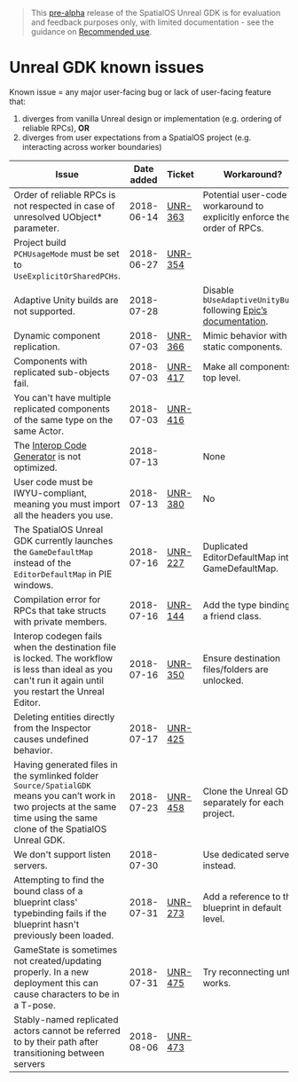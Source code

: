 > This [pre-alpha](https://docs.improbable.io/reference/13.1/shared/release-policy#maturity-stages) release of the SpatialOS Unreal GDK is for evaluation and feedback purposes only, with limited documentation - see the guidance on [Recommended use](../README.md#recommended-use).

# Unreal GDK known issues

Known issue = any major user-facing bug or lack of user-facing feature that:
1. diverges from vanilla Unreal design or implementation (e.g. ordering of reliable RPCs), **OR**
1. diverges from user expectations from a SpatialOS project (e.g. interacting across worker boundaries)

| Issue | Date added | Ticket | Workaround? | Done? |
|-------|-------------------|--------|-------------|-------|
| Order of reliable RPCs is not respected in case of unresolved UObject* parameter. | 2018-06-14 | [UNR-363](https://improbableio.atlassian.net/browse/UNR-336) | Potential user-code workaround to explicitly enforce the order of RPCs. | No|
| Project build `PCHUsageMode` must be set to `UseExplicitOrSharedPCHs`. | 2018-06-27 |[UNR-354](https://improbableio.atlassian.net/browse/UNR-354)| | No |
| Adaptive Unity builds are not supported. | 2018-07-28 | | Disable `bUseAdaptiveUnityBuild` following [Epic’s documentation](https://docs.unrealengine.com/en-US/Programming/UnrealBuildSystem/Configuration). | No |
| Dynamic component replication. | 2018-07-03 | [UNR-366](https://improbableio.atlassian.net/browse/UNR-366) | Mimic behavior with static components. | No |
| Components with replicated sub-objects fail. | 2018-07-03 |[UNR-417](https://improbableio.atlassian.net/browse/UNR-417) | Make all components top level. | No |
| You can't have multiple replicated components of the same type on the same Actor. | 2018-07-03 | [UNR-416](https://improbableio.atlassian.net/browse/UNR-416) | | No |
| The [Interop Code Generator](./content/interop.md) is not optimized. | 2018-07-13 | | None | No |
| User code must be IWYU-compliant, meaning you must import all the headers you use.| 2018-07-13 |[UNR-380](https://improbableio.atlassian.net/browse/UNR-380) | No | No |
| The SpatialOS Unreal GDK currently launches the `GameDefaultMap` instead of the `EditorDefaultMap` in PIE windows. | 2018-07-16 | [UNR-227](https://improbableio.atlassian.net/browse/UNR-227) | Duplicated EditorDefaultMap into GameDefaultMap. | No |
| Compilation error for RPCs that take structs with private members. | 2018-07-16 | [UNR-144](https://improbableio.atlassian.net/browse/UNR-144) | Add the type binding as a friend class. | No |
|Interop codegen fails when the destination file is locked. The workflow is less than ideal as you can't run it again until you restart the Unreal Editor. | 2018-07-16 | [UNR-350](https://improbableio.atlassian.net/browse/UNR-350) | Ensure destination files/folders are unlocked. | No |
| Deleting entities directly from the Inspector causes undefined behavior. | 2018-07-17 | [UNR-425](https://improbableio.atlassian.net/projects/UNR/issues/UNR-425) | | No |
| Having generated files in the symlinked folder `Source/SpatialGDK` means you can’t work in two projects at the same time using the same clone of the SpatialOS Unreal GDK. | 2018-07-23 | [UNR-458](https://improbableio.atlassian.net/browse/UNR-458) | Clone the Unreal GDK separately for each project. | No |
| We don't support listen servers. | 2018-07-30 | | Use dedicated servers instead. | No |
| Attempting to find the bound class of a blueprint class' typebinding fails if the blueprint hasn't previously been loaded. | 2018-07-31 | [UNR-273](https://improbableio.atlassian.net/browse/UNR-273) | Add a reference to the blueprint in default level. | No
| GameState is sometimes not created/updating properly. In a new deployment this can cause characters to be in a T-pose. | 2018-07-31 | [UNR-475](https://improbableio.atlassian.net/browse/UNR-475) | Try reconnecting until it works. | No
| Stably-named replicated actors cannot be referred to by their path after transitioning between servers | 2018-08-06 | [UNR-473](https://improbableio.atlassian.net/projects/UNR/issues/UNR-473) |  | No
